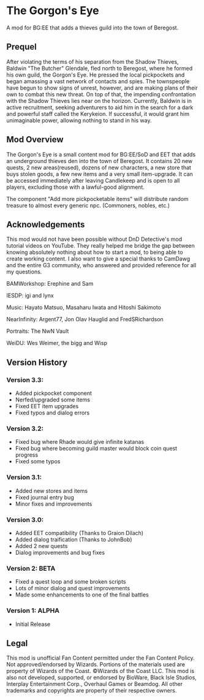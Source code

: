 # The Gorgon's Eye
A mod for BG:EE that adds a thieves guild into the town of Beregost.
<h2>Prequel</h2>
<p>After violating the terms of his separation from the Shadow Thieves, Baldwin
"The Butcher" Glendale, fled north to Beregost, where he formed his own guild,
the Gorgon's Eye. He pressed the local pickpockets and began amassing a vast
network of contacts and spies. The townspeople have begun to show signs of
unrest, however, and are making plans of their own to combat this new threat.
On top of that, the impending confrontation with the Shadow Thieves lies near
on the horizon. Currently, Baldwin is in active recruitment, seeking
adventurers to aid him in the search for a dark and powerful staff called the
Kerykeion. If successful, it would grant him unimaginable power, allowing
nothing to stand in his way.</p>

<h2>Mod Overview</h2>
<p>The Gorgon's Eye is a small content mod for BG:EE/SoD and EET that adds an
underground thieves den into the town of Beregost. It contains 20 new quests,
2 new areas(reused), dozens of new characters, a new store that buys stolen
goods, a few new items and a very small item-upgrade. It can be accessed
immediately after leaving Candlekeep and is open to all players, excluding
those with a lawful-good alignment.</p>

<p>The component "Add more pickpocketable items" will distribute random treasure to
almost every generic npc. (Commoners, nobles, etc.)</p>

<h2>Acknowledgements</h2>
<p>This mod would not have been possible without DnD Detective's mod tutorial 
videos on YouTube. They really helped me bridge the gap between knowing
absolutely nothing about how to start a mod, to being able to create working
content. I also want to give a special thanks to CamDawg and the entire G3 community,
who answered and provided reference for all my questions.</p>

BAMWorkshop: Erephine and Sam

IESDP: igi and lynx

Music: Hayato Matsuo, Masaharu Iwata and Hitoshi Sakimoto

NearInfinity: Argent77, Jon Olav Hauglid and FredSRichardson

Portraits: The NwN Vault  

WeiDU: Wes Weimer, the bigg and Wisp

<h2>Version History</h2>
<h3>Version 3.3:</h3>
<ul>
  <li>Added pickpocket component</li>
  <li>Nerfed/upgraded some items</li>
  <li>Fixed EET item upgrades</li>
  <li>Fixed typos and dialog errors</li>
 </ul>
<h3>Version 3.2:</h3>
<ul>
  <li>Fixed bug where Rhade would give infinite katanas</li>
  <li>Fixed bug where becoming guild master would block coin quest progress</li>
  <li>Fixed some typos</li>
 </ul>

<h3>Version 3.1:</h3>
<ul>
  <li>Added new stores and items</li>
  <li>Fixed journal entry bug</li>
  <li>Minor fixes and improvements</li>
 </ul>
 
<h3>Version 3.0:</h3>
<ul>
  <li>Added EET compatibility (Thanks to Graion Dilach)</li>
  <li>Added dialog traification (Thanks to JohnBob)</li>
  <li>Added 2 new quests</li>
  <li>Dialog improvements and bug fixes</li>
 </ul>
 
<h3>Version 2: BETA</h3>
<ul>
  <li>Fixed a quest loop and some broken scripts</li>
  <li>Lots of minor dialog and quest improvements</li>
  <li>Made some enhancements to one of the final battles</li>
 </ul>

<h3>Version 1: ALPHA</h3>
<ul>
  <li>Initial Release</li>
</ul>

<h2>Legal</h2>
<p>This mod is unofficial Fan Content permitted under the Fan Content Policy. Not
approved/endorsed by Wizards. Portions of the materials used are property of
Wizards of the Coast. ©Wizards of the Coast LLC. This mod is also not
developed, supported, or endorsed by BioWare, Black Isle Studios, Interplay
Entertainment Corp., Overhaul Games or Beamdog. All other trademarks and
copyrights are property of their respective owners.</p>
